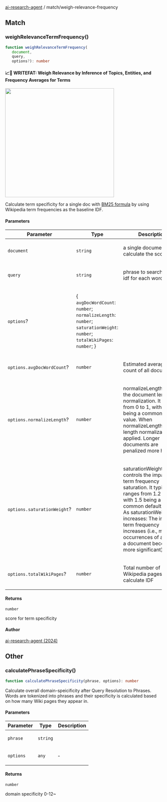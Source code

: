 [ai-research-agent](../modules.md) / match/weigh-relevance-frequency

## Match

### weighRelevanceTermFrequency()

```ts
function weighRelevanceTermFrequency(
   document, 
   query, 
   options?): number
```

#### 📈📝 WRITEFAT: Weigh Relevance by Inference of Topics, Entities, and Frequency Averages for Terms
<img width="350px"  src="https://i.imgur.com/e2uTpoh.png" /> 

Calculate term specificity for a single doc with [BM25 
formula](https://www.youtube.com/watch?v=ruBm9WywevM) 
by using Wikipedia term frequencies as the baseline IDF. <br />

#### Parameters

<table>
<thead>
<tr>
<th>Parameter</th>
<th>Type</th>
<th>Description</th>
</tr>
</thead>
<tbody>
<tr>
<td>

`document`

</td>
<td>

`string`

</td>
<td>

a single document to calculate the score for

</td>
</tr>
<tr>
<td>

`query`

</td>
<td>

`string`

</td>
<td>

phrase to search tf and idf for each word

</td>
</tr>
<tr>
<td>

`options`?

</td>
<td>

\{ `avgDocWordCount`: `number`; `normalizeLength`: `number`; `saturationWeight`: `number`; `totalWikiPages`: `number`; \}

</td>
<td>

</td>
</tr>
<tr>
<td>

`options.avgDocWordCount`?

</td>
<td>

`number`

</td>
<td>

Estimated average word count of all documents

</td>
</tr>
<tr>
<td>

`options.normalizeLength`?

</td>
<td>

`number`

</td>
<td>

normalizeLengthcontrols the document length normalization.
   It ranges from 0 to 1, with 0.75 being a common default value.
   When normalizeLength=1: Full length normalization is applied.
   Longer documents are penalized more heavily.

</td>
</tr>
<tr>
<td>

`options.saturationWeight`?

</td>
<td>

`number`

</td>
<td>

saturationWeight controls the impact of term frequency saturation.
   It typically ranges from 1.2 to 2.0, with 1.5 being a common default value.
   As saturationWeight increases: The impact of term frequency increases (i.e., multiple occurrences of a term in a document become more significant).

</td>
</tr>
<tr>
<td>

`options.totalWikiPages`?

</td>
<td>

`number`

</td>
<td>

Total number of Wikipedia pages used to calculate IDF

</td>
</tr>
</tbody>
</table>

#### Returns

`number`

score for term specificity

#### Author

[ai-research-agent (2024)](https://airesearch.js.org)

## Other

### calculatePhraseSpecificity()

```ts
function calculatePhraseSpecificity(phrase, options): number
```

Calculate overall domain-speicificity after Query Resolution to Phrases. 
Words are tokenized into phrases and their specificity is calculated based on 
how many Wiki pages they appear in.

#### Parameters

<table>
<thead>
<tr>
<th>Parameter</th>
<th>Type</th>
<th>Description</th>
</tr>
</thead>
<tbody>
<tr>
<td>

`phrase`

</td>
<td>

`string`

</td>
<td>

</td>
</tr>
<tr>
<td>

`options`

</td>
<td>

`any`

</td>
<td>

&hyphen;

</td>
</tr>
</tbody>
</table>

#### Returns

`number`

domain specificity 0-12~

